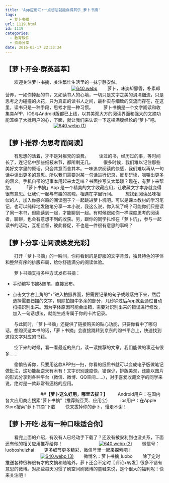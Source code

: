 ```yaml
---
title: 'App应用汇:一点想法就能自得其乐_萝卜书摘'
tags:
  - 萝卜书摘
url: 1119.html
id: 1119
categories:
  - 教育软件
  - 资源分享
date: 2016-05-17 22:33:24
---
```


**【萝卜开会·群英荟萃】**
---------------

  欢迎关注萝卜书摘，关注繁忙生活里的一抹宁静安然。                [![640.webp](http://www.ilester.net/wp-content/uploads/2016/05/640.webp_-5.jpg)](http://www.ilester.net/wp-content/uploads/2016/05/640.webp_-5.jpg)   萝卜，味淡却醇香，朴素却营养，一如你捧起的书，又如读书人的心境，一切只是文字之美的涓涓细流，只是思考之力碰撞的火花，只为真正的读书人之间，最朴实与细致的交流而存在，在这里，读书只是一种手段，思考才是一种习惯。   萝卜书摘是一个文字阅读和收集类APP，IOS与Android版都已上线，以其美观大方的阅读界面和强大的文摘功能笼络了大批用户的心，下面，就让我们来认识一下这棵满腹经纶的“萝卜”吧。            [![640.webp (1)](http://www.ilester.net/wp-content/uploads/2016/05/640.webp-1-3-300x204.jpg)](http://www.ilester.net/wp-content/uploads/2016/05/640.webp-1-3.jpg)

**【萝卜推荐·为思考而阅读】**
-----------------

  有思想的活着，才不是对躯壳的浪费。   读过的书，经历过的事，等时间长了，连记忆中那些细枝末节，都所剩无几。   很多时候，我们难以记住那些美好文字里的原话，只会其意而舍其本。一味追求阅读的快感，我们难以再从一句话中读出更多的意思。所以我们需要对某一句话进行记录，反复研读，咀嚼出更多的涵义。手机自带的记事本用起来太乏味？书面抄写又太繁琐？现在，有萝卜来帮您。   「萝卜书摘」App 是一个精美的文字收藏应用，让收藏文字本身就变得很有意思。让我们一起与有趣的灵魂，相遇在字里行间。   想找到阅读品味相似的人，加入你感兴趣的阅读圈子？一起跳进萝卜坑吧。可以是课本教材的学习笔记，也可以纯粹地发随笔分享一本小说，我这么说，你入坑了吗？可能你们只是读了同一本书，但能读到一起，才能聊到一起。有时候跟如你一样深度思考的阅读者，聊聊，也会有意想不到的收获。另，跟你的同学扎堆在「萝卜坑」，参与一起读书的活动，互相监督，彼此督促，不也是一件很有意思的事吗？

**【萝卜分享·让阅读焕发光彩】**
------------------

  打开「萝卜书摘」的一瞬间，你将看到的是舒服的文字背景，独具特色的字体和整然有序的排版布局，给你舒适满分的阅读体验。

  萝卜书摘支持多种方式发布书摘：

*   手动编写书摘&随笔，直接发布。
    
*   点击文字右上角的“+”进入拍摄界面，把需要记录的句子或段落拍下来，然后选择需要扫描的文字，剔除拍摄中多余的部分，几秒钟过后App就会通过自动扫描识别出来。因为字体原因可能会出错，需要对识别出来的错误进行修改，加入一句话想法，就能生成专属于你的卡片记录。
    

  与此同时，「萝卜书摘」还提供了链接购买的贴心功能，只要你看中了哪句话，想购买这本书的话，「萝卜书摘」会直接跳转到京东的购书平台上，快速找到这段文字对应的书籍。

  空下来的时候，看一看最近的热门，读一读推荐的文章，我们能做的事还有很多......

  偷偷告诉你，只要用这款APP扫一扫，你看的纸质书就可以变成电子版做笔记做批注，这功能超逆天有木有！文字识别速度快，错误少，排版美观，还能以图片的形式分享到各种平台（微信、微博、QQ空间......），对于喜爱收藏文字的同学来说，绝对是一款非常有逼格的应用。

        ##**【萝卜这么好用，哪里去拔？】**   Android用户：在国内各大应用商店搜索“萝卜书摘”（推荐豌豆荚、应用宝）   ios用户：在Apple Store搜索“萝卜书摘”下载   快来拔掉你的萝卜，慢走不谢！

**【萝卜开吃·总有一种口味适合你】**
--------------------

  看完上面的介绍，有没有人已经动手下载了？还没有被安利到也没关系，下面还有他的相关应用推荐给你！         [![640.webp (2)](http://www.ilester.net/wp-content/uploads/2016/05/640.webp-2-3-300x82.jpg)](http://www.ilester.net/wp-content/uploads/2016/05/640.webp-2-3.jpg)   微信号：luoboshuizhai   更多细节更多精彩，微信号里一起来探索吧！         [![640.webp (3)](http://www.ilester.net/wp-content/uploads/2016/05/640.webp-3-3-300x98.jpg)](http://www.ilester.net/wp-content/uploads/2016/05/640.webp-3-3.jpg)   微博名：萝卜书摘_luobo   除了定时推送各种很棒很有才的文摘和随笔外，萝卜还会不定时〖评论+转发〗很多不错有意思的微博。对那些每天习惯了刷空间刷微博的童鞋来说，是个很大的福利呢！快来关注吧！